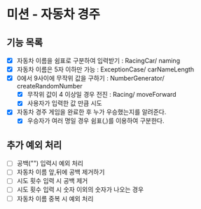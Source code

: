 # 미션 - 자동차 경주
## 기능 목록
- [x] 자동차 이름을 쉼표로 구분하여 입력받기 : RacingCar/ naming
- [x] 자동차 이름은 5자 이하만 가능 : ExceptionCase/ carNameLength
- [x] 0에서 9사이에 무작위 값을 구하기 : NumberGenerator/ createRandomNumber
  - [x] 무작위 값이 4 이상일 경우 전진 : Racing/ moveForward
  - [x] 사용자가 입력한 값 만큼 시도 
- [x] 자동차 경주 게임을 완료한 후 누가 우승했는지를 알려준다.
  - [x] 우승자가 여러 명일 경우 쉼표(,)를 이용하여 구분한다.

## 추가 예외 처리
-[ ] 공백("") 입력시 예외 처리
-[ ] 자동차 이름 앞,뒤에 공백 제거하기
-[ ] 시도 횟수 입력 시 공백 제거
-[ ] 시도 횟수 입력 시 숫자 이외의 숫자가 나오는 경우
-[ ] 자동차 이름 중복 시 예외 처리